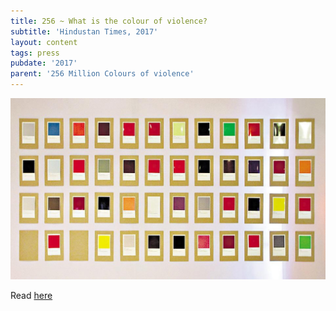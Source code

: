 ```yaml
---
title: 256 ~ What is the colour of violence?
subtitle: 'Hindustan Times, 2017'
layout: content
tags: press
pubdate: '2017'
parent: '256 Million Colours of violence'
---
```

![](/assets/img/ht_256millcov.jpg)

Read [here](https://www.hindustantimes.com/art-and-culture/what-is-the-colour-of-violence-an-art-show-is-trying-to-find-out/story-1kJAkzgKgvnX4US0GkNq4H.html)
